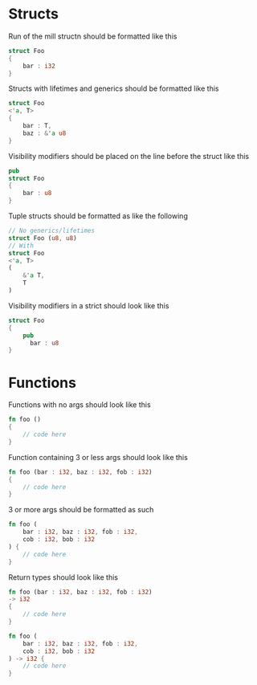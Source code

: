 # Structs
Run of the mill structn should be formatted like this
```rs
struct Foo 
{
    bar : i32
}
```
Structs with lifetimes and generics should be formatted like this
```rs
struct Foo 
<'a, T>
{
    bar : T,
    baz : &'a u8
}
```
Visibility modifiers should be placed on the line before the struct like this
```rs
pub
struct Foo
{
    bar : u8
}
```
Tuple structs should be formatted as like the following
```rs
// No generics/lifetimes
struct Foo (u8, u8)
// With
struct Foo
<'a, T>
(
    &'a T, 
    T
)
```
Visibility modifiers in a strict should look like this
```rs
struct Foo
{
    pub
      bar : u8
}
```

# Functions
Functions with no args should look like this
```rs
fn foo () 
{
    // code here
}
```
Function containing 3 or less args should look like this
```rs
fn foo (bar : i32, baz : i32, fob : i32)
{
    // code here
}
```
3 or more args should be formatted as such
```rs
fn foo (
    bar : i32, baz : i32, fob : i32,
    cob : i32, bob : i32
) {
    // code here
}
```
Return types should look like this
```rs
fn foo (bar : i32, baz : i32, fob : i32)
-> i32
{
    // code here
}
```
```rs
fn foo (
    bar : i32, baz : i32, fob : i32,
    cob : i32, bob : i32
) -> i32 {
    // code here
}
```
